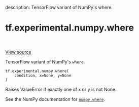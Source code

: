 description: TensorFlow variant of NumPy's where.

<div itemscope itemtype="http://developers.google.com/ReferenceObject">
<meta itemprop="name" content="tf.experimental.numpy.where" />
<meta itemprop="path" content="Stable" />
</div>

# tf.experimental.numpy.where

<!-- Insert buttons and diff -->

<table class="tfo-notebook-buttons tfo-api nocontent" align="left">

</table>

<a target="_blank" href="/code/stable/tensorflow/python/ops/numpy_ops/np_array_ops.py">View source</a>



TensorFlow variant of NumPy's `where`.

<pre class="devsite-click-to-copy prettyprint lang-py tfo-signature-link">
<code>tf.experimental.numpy.where(
    condition, x=None, y=None
)
</code></pre>



<!-- Placeholder for "Used in" -->

Raises ValueError if exactly one of x or y is not None.

See the NumPy documentation for [`numpy.where`](https://numpy.org/doc/1.16/reference/generated/numpy.where.html).